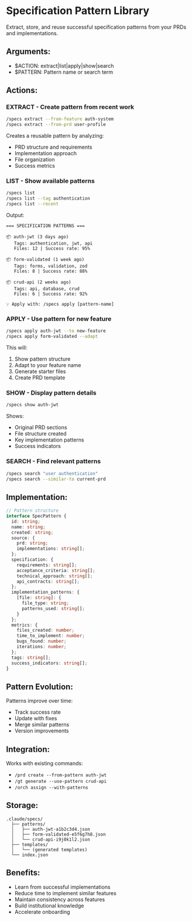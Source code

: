 # Specification Pattern Library

Extract, store, and reuse successful specification patterns from your PRDs and implementations.

## Arguments:
- $ACTION: extract|list|apply|show|search
- $PATTERN: Pattern name or search term

## Actions:

### EXTRACT - Create pattern from recent work
```bash
/specs extract --from-feature auth-system
/specs extract --from-prd user-profile
```

Creates a reusable pattern by analyzing:
- PRD structure and requirements
- Implementation approach
- File organization
- Success metrics

### LIST - Show available patterns
```bash
/specs list
/specs list --tag authentication
/specs list --recent
```

Output:
```
=== SPECIFICATION PATTERNS ===

📦 auth-jwt (3 days ago)
   Tags: authentication, jwt, api
   Files: 12 | Success rate: 95%
   
📦 form-validated (1 week ago)
   Tags: forms, validation, zod
   Files: 8 | Success rate: 88%

📦 crud-api (2 weeks ago)
   Tags: api, database, crud
   Files: 6 | Success rate: 92%

💡 Apply with: /specs apply [pattern-name]
```

### APPLY - Use pattern for new feature
```bash
/specs apply auth-jwt --to new-feature
/specs apply form-validated --adapt
```

This will:
1. Show pattern structure
2. Adapt to your feature name
3. Generate starter files
4. Create PRD template

### SHOW - Display pattern details
```bash
/specs show auth-jwt
```

Shows:
- Original PRD sections
- File structure created
- Key implementation patterns
- Success indicators

### SEARCH - Find relevant patterns
```bash
/specs search "user authentication"
/specs search --similar-to current-prd
```

## Implementation:

```typescript
// Pattern structure
interface SpecPattern {
  id: string;
  name: string;
  created: string;
  source: {
    prd: string;
    implementations: string[];
  };
  specification: {
    requirements: string[];
    acceptance_criteria: string[];
    technical_approach: string[];
    api_contracts: string[];
  };
  implementation_patterns: {
    [file: string]: {
      file_type: string;
      patterns_used: string[];
    }
  };
  metrics: {
    files_created: number;
    time_to_implement: number;
    bugs_found: number;
    iterations: number;
  };
  tags: string[];
  success_indicators: string[];
}
```

## Pattern Evolution:

Patterns improve over time:
- Track success rate
- Update with fixes
- Merge similar patterns
- Version improvements

## Integration:

Works with existing commands:
- `/prd create --from-pattern auth-jwt`
- `/gt generate --use-pattern crud-api`
- `/orch assign --with-patterns`

## Storage:
```
.claude/specs/
  ├── patterns/
  │   ├── auth-jwt-a1b2c3d4.json
  │   ├── form-validated-e5f6g7h8.json
  │   └── crud-api-i9j0k1l2.json
  ├── templates/
  │   └── (generated templates)
  └── index.json
```

## Benefits:
- Learn from successful implementations
- Reduce time to implement similar features
- Maintain consistency across features
- Build institutional knowledge
- Accelerate onboarding
